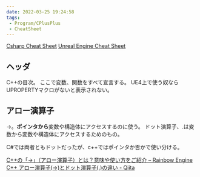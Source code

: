 ```yaml
---
date: 2022-03-25 19:24:58
tags:
 - Program/CPlusPlus
 - CheatSheet
---
```


[Csharp Cheat Sheet](Csharp%20Cheat%20Sheet.md)
[Unreal Engine Cheat Sheet](../Others/Unreal%20Engine%20Cheat%20Sheet.md)

## ヘッダ
C++の目次。
ここで変数、関数をすべて宣言する。
UE4上で使う奴ならUPROPERTYマクロがないと表示されない。

## アロー演算子
->。**ポインタから**変数や構造体にアクセスするのに使う。
ドット演算子、.は変数から変数や構造体にアクセスするためのもの。

C#では両者ともドットだったが、c++ではポインタか否かで使い分ける。

[C++の「->」（アロー演算子）とは？意味や使い方をご紹介 – Rainbow Engine](https://rainbow-engine.com/cpp-arrow-operator-intro/)
[C++  アロー演算子(->)とドット演算子(.)の違い - Qiita](https://qiita.com/kkent030315/items/b702945be1be66f590c4)


